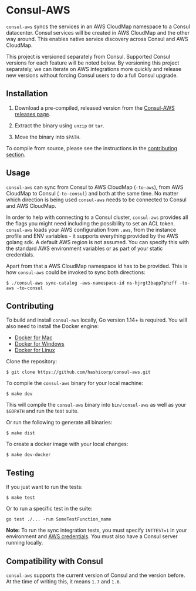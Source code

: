# Consul-AWS

`consul-aws` syncs the services in an AWS CloudMap namespace to a Consul datacenter. Consul services will be created in AWS CloudMap and the other way around. This enables native service discovery across Consul and AWS CloudMap.

This project is versioned separately from Consul. Supported Consul versions for each feature will be noted below. By versioning this project separately, we can iterate on AWS integrations more quickly and release new versions without forcing Consul users to do a full Consul upgrade.

## Installation

1. Download a pre-compiled, released version from the [Consul-AWS releases page][releases].

1. Extract the binary using `unzip` or `tar`.

1. Move the binary into `$PATH`.

To compile from source, please see the instructions in the [contributing section](#contributing).

## Usage

`consul-aws` can sync from Consul to AWS CloudMap (`-to-aws`), from AWS CloudMap to Consul (`-to-consul`) and both at the same time. 
No matter which direction is being used `consul-aws` needs to be connected to Consul and AWS CloudMap.

In order to help with connecting to a Consul cluster, `consul-aws` provides all the flags you might need including the possibility to set an ACL token. 
`consul-aws` loads your AWS configuration from `.aws`, from the instance profile and ENV variables - it supports everything provided by the AWS golang sdk.
A default AWS region is not assumed.
You can specify this with the standard AWS environment variables or as part of your static credentials.

Apart from that a AWS CloudMap namespace id has to be provided. This is how `consul-aws` could be invoked to sync both directions:

```shell
$ ./consul-aws sync-catalog -aws-namespace-id ns-hjrgt3bapp7phzff -to-aws -to-consul
```

## Contributing

To build and install `consul-aws` locally, Go version 1.14+ is required.
You will also need to install the Docker engine:

- [Docker for Mac](https://docs.docker.com/engine/installation/mac/)
- [Docker for Windows](https://docs.docker.com/engine/installation/windows/)
- [Docker for Linux](https://docs.docker.com/engine/installation/linux/ubuntulinux/)

Clone the repository:

```shell
$ git clone https://github.com/hashicorp/consul-aws.git
```

To compile the `consul-aws` binary for your local machine:

```shell
$ make dev
```

This will compile the `consul-aws` binary into `bin/consul-aws` as well as your `$GOPATH` and run the test suite.

Or run the following to generate all binaries:

```shell
$ make dist
```

To create a docker image with your local changes:

```shell
$ make dev-docker
```
## Testing

If you just want to run the tests:

```shell
$ make test
```

Or to run a specific test in the suite:

```shell
go test ./... -run SomeTestFunction_name
```

**Note:** To run the sync integration tests, you must specify `INTTEST=1` in your environment and [AWS credentials](https://docs.aws.amazon.com/sdk-for-go/v1/developer-guide/configuring-sdk.html#specifying-credentials).
You must also have a Consul server running locally.

## Compatibility with Consul

`consul-aws` supports the current version of Consul and the version before. At the time of writing this, it means `1.7` and `1.6`.

[releases]: https://releases.hashicorp.com/consul-aws "Consul-AWS Releases"

